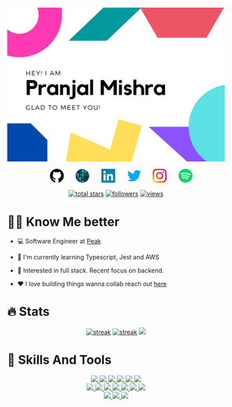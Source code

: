 <img src="assets/header.png"><br>

<!-- Social icons section -->
<p align="center">
  &#8287;&#8287;&#8287;&#8287;&#8287;
  <a href="https://github.com/fastboot"><img width="32px" alt="github" title="github" src="assets/github.png"/></a>
  &#8287;&#8287;&#8287;&#8287;&#8287;
  <a href="https://codestats.net/users/fastboot"><img width="32px" alt="codestats" title="codestats" src="assets/codestats.png"/></a>
  &#8287;&#8287;&#8287;&#8287;&#8287;
  <a href="https://www.linkedin.com/in/fastboot/" alt="linkedin"><img width="32px" src="assets/linkedin.png"/></a>
  &#8287;&#8287;&#8287;&#8287;&#8287;
  <a href="https://twitter.com/shanecastlino"><img width="32px" alt="twitter" title="twitter" src="assets/twitter.png"></a>
  &#8287;&#8287;&#8287;&#8287;&#8287;
  <a href="https://www.instagram.com/shanecastlino/"><img width="32px" alt="instagram" title="instagram" src="assets/instagram.png"/></a>
  &#8287;&#8287;&#8287;&#8287;&#8287;
  <a href="https://open.spotify.com/user/pranjal_mishra?si=2b1cb0f5d14e4795"><img width="32px" alt="spotify" title="spotify" src="assets/spotify.png"/></a>
</p>


<p align="center">
  <a href="https://github.com/fastboot?tab=repositories">
    <img alt="total stars" title="Total stars on GitHub" src="https://custom-icon-badges.herokuapp.com/badge/dynamic/json?logo=star&color=%23E05D44&labelColor=CE4630&label=Stars&style=for-the-badge&query=%24.stars&url=https://api.github-star-counter.workers.dev/user/fastboot"/></a>
  <a href="https://github.com/fastboot">
    <img alt="followers" title="Follow me on Github" src="https://custom-icon-badges.herokuapp.com/github/followers/fastboot?color=236ad3&labelColor=1155ba&style=for-the-badge&logo=person-add&label=Follow&logoColor=white"/></a>
  <a href="https://github.com/fastboot">
    <img alt="views" title="GitHub profile views" src="https://visitor-badge-reloaded.herokuapp.com/badge?page_id=fastboot.fastboot&color=7b007e&lcolor=630366&style=for-the-badge&logo=Aiqfome"/></a>
</p>

# 👨‍💻 Know Me better

- 💻 Software Engineer at [Peak](http://peak.ai)

- 🌱 I'm currently learning Typescript, Jest and AWS

- 🧐 Interested in full stack. Recent focus on backend.

- ❤️ I love building things wanna collab reach out [here](https://www.linkedin.com/in/fastboot/)


# 🔥 Stats
<p align="center">
    <a href="https://git.io/streak-stats">
    <img alt="streak" title="streak" src="https://github-readme-streak-stats.herokuapp.com?user=fastboot&theme=radical&hide_border=true&count_private=true"/></a>
    <a href="https://github.com/anuraghazra/github-readme-stats">
    <img alt="streak" title="streak" src="https://github-readme-stats.vercel.app/api?username=fastboot&show_icons=true&theme=radical&hide_border=true&count_private=true"/></a>
    <a href="https://github.com/anuraghazra/github-readme-stats">
    <img src="https://github-readme-stats.vercel.app/api/top-langs/?username=raklaptudirm&layout=compact&bg_color=0d1117&text_color=FFF&hide_border=true" height="190"></a>
</p>

# 🔧 Skills And Tools
<p align="center">
  <a href="https://www.javascript.com/">
    <img src="https://img.shields.io/badge/JavaScript-323330?style=for-the-badge&logo=javascript&logoColor=F7DF1E">
  </a>  
  <a href="https://www.typescriptlang.org/">
    <img src="https://img.shields.io/badge/typescript-3178C6?&style=for-the-badge&logo=typescript&logoColor=white">
  </a>
  <a href="https://www.cplusplus.com/doc/tutorial/">
    <img src="https://img.shields.io/badge/C%2B%2B-00599C?style=for-the-badge&logo=C%2B%2B&logoColor=white">
  </a>
  <a href ="https://aws.com/">
  <img src="https://img.shields.io/badge/AWS-yellow?style=for-the-badge&logo=amazon&logoColor=white">
  </a>
  <a href="https://html.com/">
    <img src="https://img.shields.io/badge/HTML-E34F26?style=for-the-badge&logo=HTML5&logoColor=white">
  </a>
  <a href="https://www.w3schools.com/css/">
    <img src="https://img.shields.io/badge/CSS-1572B6?style=for-the-badge&logo=CSS3&logoColor=white">
  </a>
  
  <br>
  <a href="https://nodejs.org/en/">
    <img src="https://img.shields.io/badge/NODE.JS-339933?style=for-the-badge&logo=Node.js&logoColor=white">
  </a>
  <a href="https://www.json.org/json-en.html">
    <img src="https://img.shields.io/badge/JSON-000000?style=for-the-badge&logo=JSON&logoColor=white">
  </a>
  <a href="https://www.sublimetext.com/">
    <img src="https://img.shields.io/badge/sublime%20text-FF9800?&style=for-the-badge&logo=sublime-text&logoColor=white">
  </a>
  <a href="https://code.visualstudio.com/">
    <img src="https://img.shields.io/badge/VS%20Code-007ACC?&style=for-the-badge&logo=visual-studio-code&logoColor=white">
  </a>
  <a href ="https://jestjs.io/">
  <img src="https://img.shields.io/badge/Jest-yellow?style=for-the-badge&logo=Jest&logoColor=white">
  </a>
  <a href="https://www.google.com/intl/en_in/chrome/">
    <img src="https://img.shields.io/badge/google%20chrome-4285F4?&style=for-the-badge&logo=google%20chrome&logoColor=white">
  </a>
  <a href="https://git-scm.com/">
    <img src="https://img.shields.io/badge/git-F05032?&style=for-the-badge&logo=git&logoColor=white">
  </a>
  <br>
  <a href="https://reactjs.org/">
    <img src="https://img.shields.io/badge/react-61DAFB?&style=for-the-badge&logo=react&logoColor=121212">
  </a>
  <a href="https://www.sqlite.org/index.html">
    <img src="https://img.shields.io/badge/sqlite-003B57?&style=for-the-badge&logo=sqlite&logoColor=white">
  </a>
  <a href="https://expressjs.com/">
    <img src="https://img.shields.io/badge/express.js-000000?&style=for-the-badge&logo=Express&logoColor=white">
  </a>
</p>


